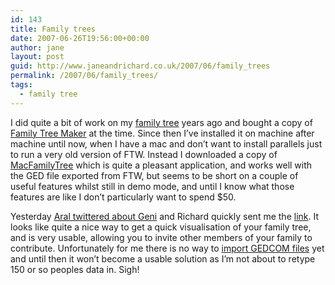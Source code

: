 ```yaml
---
id: 143
title: Family trees
date: 2007-06-26T19:56:00+00:00
author: jane
layout: post
guid: http://www.janeandrichard.co.uk/2007/06/family_trees
permalink: /2007/06/family_trees/
tags:
  - family tree
---
```

I did quite a bit of work on my [family tree](http://v1.janeandrichard.co.uk/tree/index.html) years ago and bought a copy of [Family Tree Maker](http://www.familytreemaker.com/FTM16.aspx) at the time. Since then I&#8217;ve installed it on machine after machine until now, when I have a mac and don&#8217;t want to install parallels just to run a very old version of FTW. Instead I downloaded a copy of [MacFamilyTree](http://www.onlymac.de/html/stammbaum4en.html) which is quite a pleasant application, and works well with the GED file exported from FTW, but seems to be short on a couple of useful features whilst still in demo mode, and until I know what those features are like I don&#8217;t particularly want to spend $50.

Yesterday [Aral twittered about Geni](http://twitter.com/aral/statuses/119930742) and Richard quickly sent me the [link](http://www.geni.com/). It looks like quite a nice way to get a quick visualisation of your family tree, and is very usable, allowing you to invite other members of your family to contribute. Unfortunately for me there is no way to [import GEDCOM files](http://forum.geni.com/topic.php?id=14&page) yet and until then it won&#8217;t become a usable solution as I&#8217;m not about to retype 150 or so peoples data in. Sigh!